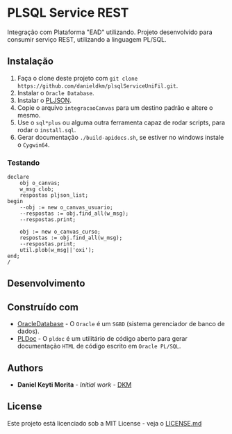 # PLSQL Service REST

Integração com Plataforma "EAD" utilizando. 
Projeto desenvolvido para consumir serviço REST, utilizando a linguagem PL/SQL.

## Instalação

1. Faça o clone deste projeto com `git clone https://github.com/danieldkm/plsqlServiceUniFil.git`.
2. Instalar o `Oracle Database`.
3. Instalar o [PLJSON](https://github.com/pljson/pljson).
4. Copie o arquivo `integracaoCanvas` para um destino padrão e altere o mesmo.
5. Use o `sql*plus` ou alguma outra ferramenta capaz de rodar scripts, para rodar o `install.sql`.
6. Gerar documentação `./build-apidocs.sh`, se estiver no windows instale o `Cygwin64`.


### Testando

```
declare
  	obj o_canvas;
  	w_msg clob;
  	respostas pljson_list;
begin
	--obj := new o_canvas_usuario;
	--respostas := obj.find_all(w_msg);
	--respostas.print;

	obj := new o_canvas_curso;
	respostas := obj.find_all(w_msg);
	--respostas.print;
    util.plob(w_msg||'oxi');
end;
/
```

## Desenvolvimento

## Construído com

* [OracleDatabase](https://docs.oracle.com/cd/E11882_01/server.112/e10897/install.htm#ADMQS002) - O `Oracle` é um `SGBD` (sistema gerenciador de banco de dados).
* [PLDoc](http://pldoc.sourceforge.net/maven-site/) - O `pldoc` é um utilitário de código aberto para gerar documentação `HTML` de código escrito em `Oracle PL/SQL`.

## Authors

* **Daniel Keyti Morita** - *Initial work* - [DKM](https://github.com/danieldkm)

## License

Este projeto está licenciado sob a MIT License - veja o [LICENSE.md](LICENSE)